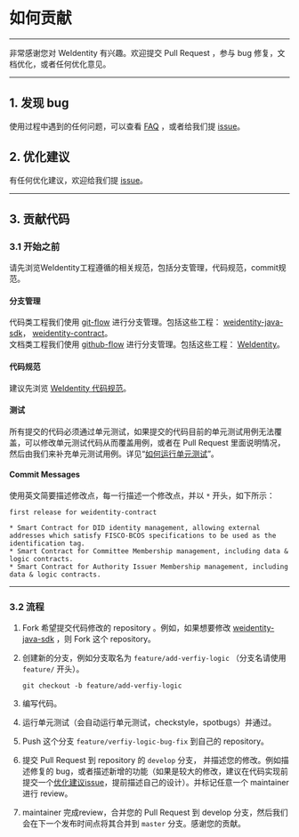 # 如何贡献

---

非常感谢您对 WeIdentity 有兴趣。欢迎提交 Pull Request ，参与 bug 修复，文档优化，或者任何优化意见。

---

## 1. 发现 bug

使用过程中遇到的任何问题，可以查看 [FAQ](../docs/zh_CN/docs/faq.md) ，或者给我们提 [issue](https://github.com/webankopen/WeIdentity/issues)。

## 2. 优化建议

有任何优化建议，欢迎给我们提 [issue](https://github.com/webankopen/WeIdentity/issues)。

---

## 3. 贡献代码

### 3.1 开始之前

请先浏览WeIdentity工程遵循的相关规范，包括分支管理，代码规范，commit规范。

#### 分支管理

代码类工程我们使用 [git-flow](https://nvie.com/posts/a-successful-git-branching-model/) 进行分支管理。包括这些工程： [weidentity-java-sdk](https://github.com/webankopen/weidentity-java-sdk)， [weidentity-contract](https://github.com/webankopen/weidentity-contract)。  
文档类工程我们使用 [github-flow](http://scottchacon.com/2011/08/31/github-flow.html) 进行分支管理。包括这些工程： [WeIdentity](https://github.com/webankopen/WeIdentity)。

#### 代码规范

建议先浏览 [WeIdentity 代码规范](../docs/zh_CN/docs/styleguides/styleguides.md)。

#### 测试

所有提交的代码必须通过单元测试，如果提交的代码目前的单元测试用例无法覆盖，可以修改单元测试代码从而覆盖用例，或者在 Pull Request 里面说明情况，然后由我们来补充单元测试用例。详见“[如何运行单元测试](https://weidentity.readthedocs.io/zh_CN/develop/docs/how-to-run-unit-test.html)”。

#### Commit Messages

使用英文简要描述修改点，每一行描述一个修改点，并以 `*` 开头，如下所示：

```text
first release for weidentity-contract

* Smart Contract for DID identity management, allowing external
addresses which satisfy FISCO-BCOS specifications to be used as the
identification tag.
* Smart Contract for Committee Membership management, including data &
logic contracts.
* Smart Contract for Authority Issuer Membership management, including
data & logic contracts.
```

---

### 3.2 流程

1. Fork 希望提交代码修改的 repository 。例如，如果想要修改 [weidentity-java-sdk](https://github.com/webankopen/weidentity-java-sdk) ，则 Fork 这个 repository。

2. 创建新的分支，例如分支取名为 `feature/add-verfiy-logic` （分支名请使用 `feature/` 开头）。

    ```shell
    git checkout -b feature/add-verfiy-logic
    ```

3. 编写代码。

4. 运行单元测试（会自动运行单元测试，checkstyle，spotbugs）并通过。

5. Push 这个分支 `feature/verfiy-logic-bug-fix` 到自己的 repository。

6. 提交 Pull Request 到 repository 的 `develop` 分支， 并描述您的修改。例如描述修复的 bug，或者描述新增的功能（如果是较大的修改，建议在代码实现前提交一个[优化建议issue](https://github.com/webankopen/WeIdentity/issues)，提前描述自己的设计）。并标记任意一个 maintainer 进行 review。

7. maintainer 完成review，合并您的 Pull Request 到 develop 分支，然后我们会在下一个发布时间点将其合并到 `master` 分支。感谢您的贡献。
